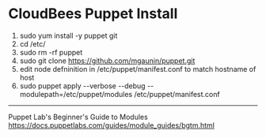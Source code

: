 # CloudBees Puppet Install
1. sudo yum install -y puppet git
2. cd /etc/
3. sudo rm -rf puppet
4. sudo git clone https://github.com/mgaunin/puppet.git
7. edit node defninition in /etc/puppet/manifest.conf to match hostname of host
8. sudo puppet apply --verbose --debug --modulepath=/etc/puppet/modules /etc/puppet/manifest.conf

***

Puppet Lab's Beginner's Guide to Modules
https://docs.puppetlabs.com/guides/module_guides/bgtm.html

